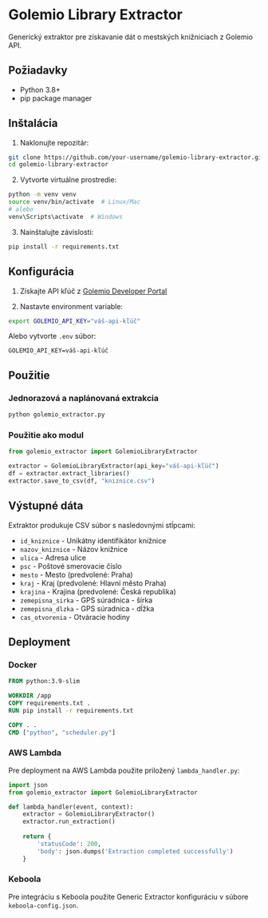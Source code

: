# Golemio Library Extractor

Generický extraktor pre získavanie dát o mestských knižniciach z Golemio API.

## Požiadavky

- Python 3.8+
- pip package manager

## Inštalácia

1. Naklonujte repozitár:
```bash
git clone https://github.com/your-username/golemio-library-extractor.git
cd golemio-library-extractor
```

2. Vytvorte virtuálne prostredie:
```bash
python -m venv venv
source venv/bin/activate  # Linux/Mac
# alebo
venv\Scripts\activate  # Windows
```

3. Nainštalujte závislosti:
```bash
pip install -r requirements.txt
```

## Konfigurácia

1. Získajte API kľúč z [Golemio Developer Portal](https://api.golemio.cz/docs)

2. Nastavte environment variable:
```bash
export GOLEMIO_API_KEY="váš-api-kľúč"
```

Alebo vytvorte `.env` súbor:
```
GOLEMIO_API_KEY=váš-api-kľúč
```

## Použitie

### Jednorazová a naplánovaná extrakcia
```bash
python golemio_extractor.py
```

### Použitie ako modul
```python
from golemio_extractor import GolemioLibraryExtractor

extractor = GolemioLibraryExtractor(api_key="váš-api-kľúč")
df = extractor.extract_libraries()
extractor.save_to_csv(df, "kniznice.csv")
```

## Výstupné dáta

Extraktor produkuje CSV súbor s nasledovnými stĺpcami:
- `id_kniznice` - Unikátny identifikátor knižnice
- `nazov_kniznice` - Názov knižnice
- `ulica` - Adresa ulice
- `psc` - Poštové smerovacie číslo
- `mesto` - Mesto (predvolené: Praha)
- `kraj` - Kraj (predvolené: Hlavní město Praha)
- `krajina` - Krajina (predvolené: Česká republika)
- `zemepisna_sirka` - GPS súradnica - šírka
- `zemepisna_dlzka` - GPS súradnica - dĺžka
- `cas_otvorenia` - Otváracie hodiny

## Deployment

### Docker
```dockerfile
FROM python:3.9-slim

WORKDIR /app
COPY requirements.txt .
RUN pip install -r requirements.txt

COPY . .
CMD ["python", "scheduler.py"]
```

### AWS Lambda
Pre deployment na AWS Lambda použite priložený `lambda_handler.py`:
```python
import json
from golemio_extractor import GolemioLibraryExtractor

def lambda_handler(event, context):
    extractor = GolemioLibraryExtractor()
    extractor.run_extraction()
    
    return {
        'statusCode': 200,
        'body': json.dumps('Extraction completed successfully')
    }
```

### Keboola
Pre integráciu s Keboola použite Generic Extractor konfiguráciu v súbore `keboola-config.json`.

